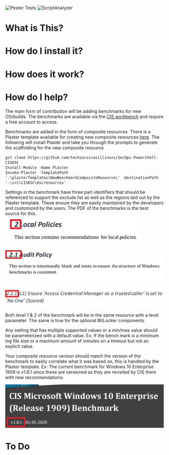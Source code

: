 ![Pester Tests](https://github.com/techservicesillinois/SecOps-Powershell-CISDSC/workflows/Pester%20Tests/badge.svg)
![ScriptAnalyzer](https://github.com/techservicesillinois/SecOps-Powershell-CISDSC/workflows/ScriptAnalyzer/badge.svg)

# What is This?

# How do I install it?

# How does it work?

# How do I help?
The main form of contribution will be adding benchmarks for new OS/builds. The benchmarks are available via the [CIS workbench](https://workbench.cisecurity.org/) and require a free account to access.

Benchmarks are added in the form of composite resources. There is a Plaster template available for creating new composite resources [here](plasterTemplate/NewBenchmarkCompositeResource). The following will install Plaster and take you through the prompts to generate the scaffolding for the new composite resource.

```
git clone https://github.com/techservicesillinois/SecOps-Powershell-CISDSC
Install-Module -Name Plaster
Invoke-Plaster -TemplatePath '.\plasterTemplates\NewBenchmarkCompositeResource\' -DestinationPath '.\src\CISDSC\dscresources'
```

Settings in the benchmark have three part identifiers that should be referenced to support the exclude list as well as the regions laid out by the Plaster template. These ensure they are easily maintained by the developers and customized by the users. The PDF of the benchmarks is the best source for this.
![category](/screenshots/category.png)

![section](/screenshots/section.png)

![setting](/screenshots/setting.png)

Both level 1 & 2 of the benchmark will be in the same resource with a level parameter. The same is true for the optional BitLocker components.

Any setting that has multiple supported values or a min/max value should be parameterized with a default value. Ex: If the bench mark is a minimum log file size or a maximum amount of minutes on a timeout but not an explicit value.

Your composite resource version should match the version of the benchmark to easily correlate what it was based on, this is handled by the Plaster template. Ex: The current benchmark for Windows 10 Enterprise 1909 is v1.8.1 since these are versioned as they are revisited by CIS them with new recommendations.

![version](/screenshots/version.png)

# To Do
